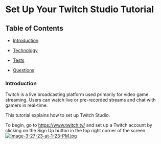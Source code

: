 # Set Up Your Twitch Studio Tutorial

## Table of Contents
 
  * [Introduction](#Introduction)
  
  * [Technology](#Technology)
  
  * [Tests](#Tests)

  * [Questions](#Questions)


### Introduction
Twitch is a live broadcasting platform used primarily for video game streaming. Users can watch live or pre-recorded streams and chat with gamers in real-time. 

This tutorial explains how to set up Twitch Studio. 

To begin, go to https://www.twitch.tv/ and set up a Twitch account by clicking on the Sign Up button in the top right corner of the screen. 
[![Image-3-27-23-at-1-23-PM.jpg](https://i.postimg.cc/RC3Xf6WQ/Image-3-27-23-at-1-23-PM.jpg)](https://postimg.cc/fkNcQbjJ)
